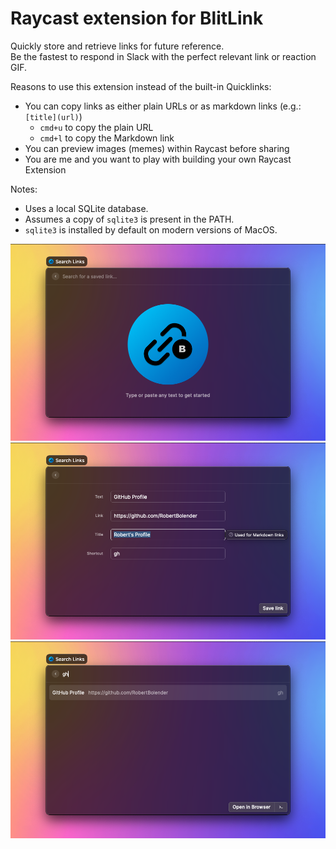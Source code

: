 # Raycast extension for BlitLink

Quickly store and retrieve links for future reference.  
Be the fastest to respond in Slack with the perfect relevant link or reaction GIF.

Reasons to use this extension instead of the built-in Quicklinks:

- You can copy links as either plain URLs or as markdown links (e.g.: `[title](url)`)
    - `cmd+u` to copy the plain URL
    - `cmd+l` to copy the Markdown link
- You can preview images (memes) within Raycast before sharing
- You are me and you want to play with building your own Raycast Extension

Notes:

- Uses a local SQLite database.
- Assumes a copy of `sqlite3` is present in the PATH.
- `sqlite3` is installed by default on modern versions of MacOS.

![](metadata/blitlink-1.png)
![](metadata/blitlink-2.png)
![](metadata/blitlink-3.png)